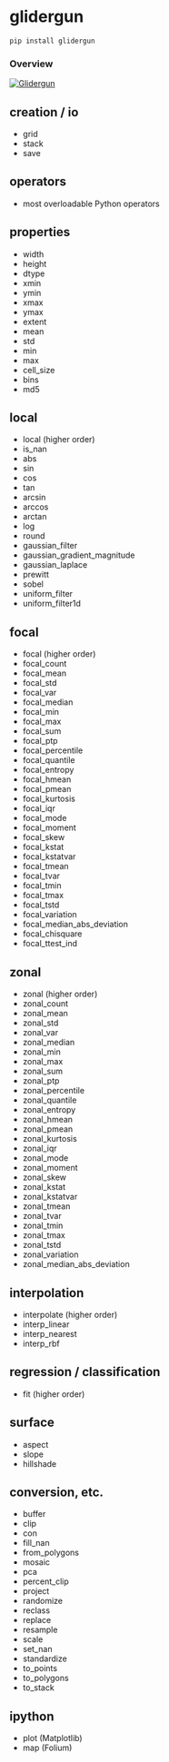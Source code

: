 # glidergun

```
pip install glidergun
```

### Overview

[![Glidergun](https://img.youtube.com/vi/pbVG4bNb96Y/0.jpg)](https://youtu.be/pbVG4bNb96Y)

## creation / io

- grid
- stack
- save

## operators

- most overloadable Python operators

## properties

- width
- height
- dtype
- xmin
- ymin
- xmax
- ymax
- extent
- mean
- std
- min
- max
- cell_size
- bins
- md5

## local

- local (higher order)
- is_nan
- abs
- sin
- cos
- tan
- arcsin
- arccos
- arctan
- log
- round
- gaussian_filter
- gaussian_gradient_magnitude
- gaussian_laplace
- prewitt
- sobel
- uniform_filter
- uniform_filter1d

## focal

- focal (higher order)
- focal_count
- focal_mean
- focal_std
- focal_var
- focal_median
- focal_min
- focal_max
- focal_sum
- focal_ptp
- focal_percentile
- focal_quantile
- focal_entropy
- focal_hmean
- focal_pmean
- focal_kurtosis
- focal_iqr
- focal_mode
- focal_moment
- focal_skew
- focal_kstat
- focal_kstatvar
- focal_tmean
- focal_tvar
- focal_tmin
- focal_tmax
- focal_tstd
- focal_variation
- focal_median_abs_deviation
- focal_chisquare
- focal_ttest_ind

## zonal

- zonal (higher order)
- zonal_count
- zonal_mean
- zonal_std
- zonal_var
- zonal_median
- zonal_min
- zonal_max
- zonal_sum
- zonal_ptp
- zonal_percentile
- zonal_quantile
- zonal_entropy
- zonal_hmean
- zonal_pmean
- zonal_kurtosis
- zonal_iqr
- zonal_mode
- zonal_moment
- zonal_skew
- zonal_kstat
- zonal_kstatvar
- zonal_tmean
- zonal_tvar
- zonal_tmin
- zonal_tmax
- zonal_tstd
- zonal_variation
- zonal_median_abs_deviation

## interpolation

- interpolate (higher order)
- interp_linear
- interp_nearest
- interp_rbf

## regression / classification

- fit (higher order)

## surface

- aspect
- slope
- hillshade

## conversion, etc.

- buffer
- clip
- con
- fill_nan
- from_polygons
- mosaic
- pca
- percent_clip
- project
- randomize
- reclass
- replace
- resample
- scale
- set_nan
- standardize
- to_points
- to_polygons
- to_stack

## ipython

- plot (Matplotlib)
- map (Folium)
